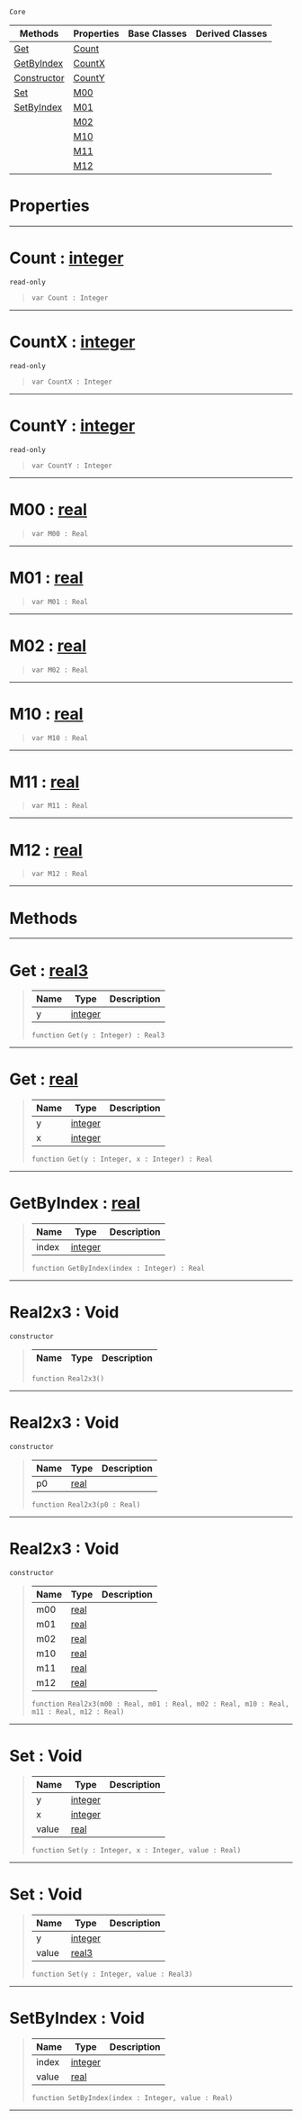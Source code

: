  `Core`

|Methods|Properties|Base Classes|Derived Classes|
|---|---|---|---|
|[ Get](https://github.com/zeroengineteam/ZeroDocs/blob/master/code_reference/zilch_base_types/real2x3.markdown#get-zero-engine-document)|[ Count](https://github.com/zeroengineteam/ZeroDocs/blob/master/code_reference/zilch_base_types/real2x3.markdown#count-zero-engine-docume)| | |
|[ GetByIndex](https://github.com/zeroengineteam/ZeroDocs/blob/master/code_reference/zilch_base_types/real2x3.markdown#getbyindex-zero-engine-d)|[ CountX](https://github.com/zeroengineteam/ZeroDocs/blob/master/code_reference/zilch_base_types/real2x3.markdown#countx-zero-engine-docum)| | |
|[ Constructor](https://github.com/zeroengineteam/ZeroDocs/blob/master/code_reference/zilch_base_types/real2x3.markdown#real2x3-void)|[ CountY](https://github.com/zeroengineteam/ZeroDocs/blob/master/code_reference/zilch_base_types/real2x3.markdown#county-zero-engine-docum)| | |
|[ Set](https://github.com/zeroengineteam/ZeroDocs/blob/master/code_reference/zilch_base_types/real2x3.markdown#set-void)|[ M00](https://github.com/zeroengineteam/ZeroDocs/blob/master/code_reference/zilch_base_types/real2x3.markdown#m00-zero-engine-document)| | |
|[ SetByIndex](https://github.com/zeroengineteam/ZeroDocs/blob/master/code_reference/zilch_base_types/real2x3.markdown#setbyindex-void)|[ M01](https://github.com/zeroengineteam/ZeroDocs/blob/master/code_reference/zilch_base_types/real2x3.markdown#m01-zero-engine-document)| | |
| |[ M02](https://github.com/zeroengineteam/ZeroDocs/blob/master/code_reference/zilch_base_types/real2x3.markdown#m02-zero-engine-document)| | |
| |[ M10](https://github.com/zeroengineteam/ZeroDocs/blob/master/code_reference/zilch_base_types/real2x3.markdown#m10-zero-engine-document)| | |
| |[ M11](https://github.com/zeroengineteam/ZeroDocs/blob/master/code_reference/zilch_base_types/real2x3.markdown#m11-zero-engine-document)| | |
| |[ M12](https://github.com/zeroengineteam/ZeroDocs/blob/master/code_reference/zilch_base_types/real2x3.markdown#m12-zero-engine-document)| | |


 #  Properties


---  
 #  Count : [integer](https://github.com/zeroengineteam/ZeroDocs/blob/master/code_reference/zilch_base_types/integer.markdown)

 `read-only`

> 
> ``` lang=cpp, name=Zilch
> var Count : Integer


---  
 #  CountX : [integer](https://github.com/zeroengineteam/ZeroDocs/blob/master/code_reference/zilch_base_types/integer.markdown)

 `read-only`

> 
> ``` lang=cpp, name=Zilch
> var CountX : Integer


---  
 #  CountY : [integer](https://github.com/zeroengineteam/ZeroDocs/blob/master/code_reference/zilch_base_types/integer.markdown)

 `read-only`

> 
> ``` lang=cpp, name=Zilch
> var CountY : Integer


---  
 #  M00 : [real](https://github.com/zeroengineteam/ZeroDocs/blob/master/code_reference/zilch_base_types/real.markdown)

> 
> ``` lang=cpp, name=Zilch
> var M00 : Real


---  
 #  M01 : [real](https://github.com/zeroengineteam/ZeroDocs/blob/master/code_reference/zilch_base_types/real.markdown)

> 
> ``` lang=cpp, name=Zilch
> var M01 : Real


---  
 #  M02 : [real](https://github.com/zeroengineteam/ZeroDocs/blob/master/code_reference/zilch_base_types/real.markdown)

> 
> ``` lang=cpp, name=Zilch
> var M02 : Real


---  
 #  M10 : [real](https://github.com/zeroengineteam/ZeroDocs/blob/master/code_reference/zilch_base_types/real.markdown)

> 
> ``` lang=cpp, name=Zilch
> var M10 : Real


---  
 #  M11 : [real](https://github.com/zeroengineteam/ZeroDocs/blob/master/code_reference/zilch_base_types/real.markdown)

> 
> ``` lang=cpp, name=Zilch
> var M11 : Real


---  
 #  M12 : [real](https://github.com/zeroengineteam/ZeroDocs/blob/master/code_reference/zilch_base_types/real.markdown)

> 
> ``` lang=cpp, name=Zilch
> var M12 : Real


---  
 #  Methods


---  
 #  Get : [real3](https://github.com/zeroengineteam/ZeroDocs/blob/master/code_reference/zilch_base_types/real3.markdown)

> 
> |Name|Type|Description|
> |---|---|---|
> |y|[integer](https://github.com/zeroengineteam/ZeroDocs/blob/master/code_reference/zilch_base_types/integer.markdown)| |
> ``` lang=cpp, name=Zilch
> function Get(y : Integer) : Real3
> ``` 


---  
 #  Get : [real](https://github.com/zeroengineteam/ZeroDocs/blob/master/code_reference/zilch_base_types/real.markdown)

> 
> |Name|Type|Description|
> |---|---|---|
> |y|[integer](https://github.com/zeroengineteam/ZeroDocs/blob/master/code_reference/zilch_base_types/integer.markdown)| |
> |x|[integer](https://github.com/zeroengineteam/ZeroDocs/blob/master/code_reference/zilch_base_types/integer.markdown)| |
> ``` lang=cpp, name=Zilch
> function Get(y : Integer, x : Integer) : Real
> ``` 


---  
 #  GetByIndex : [real](https://github.com/zeroengineteam/ZeroDocs/blob/master/code_reference/zilch_base_types/real.markdown)

> 
> |Name|Type|Description|
> |---|---|---|
> |index|[integer](https://github.com/zeroengineteam/ZeroDocs/blob/master/code_reference/zilch_base_types/integer.markdown)| |
> ``` lang=cpp, name=Zilch
> function GetByIndex(index : Integer) : Real
> ``` 


---  
 #  Real2x3 : Void

 `constructor`

> 
> |Name|Type|Description|
> |---|---|---|
> ``` lang=cpp, name=Zilch
> function Real2x3()
> ``` 


---  
 #  Real2x3 : Void

 `constructor`

> 
> |Name|Type|Description|
> |---|---|---|
> |p0|[real](https://github.com/zeroengineteam/ZeroDocs/blob/master/code_reference/zilch_base_types/real.markdown)| |
> ``` lang=cpp, name=Zilch
> function Real2x3(p0 : Real)
> ``` 


---  
 #  Real2x3 : Void

 `constructor`

> 
> |Name|Type|Description|
> |---|---|---|
> |m00|[real](https://github.com/zeroengineteam/ZeroDocs/blob/master/code_reference/zilch_base_types/real.markdown)| |
> |m01|[real](https://github.com/zeroengineteam/ZeroDocs/blob/master/code_reference/zilch_base_types/real.markdown)| |
> |m02|[real](https://github.com/zeroengineteam/ZeroDocs/blob/master/code_reference/zilch_base_types/real.markdown)| |
> |m10|[real](https://github.com/zeroengineteam/ZeroDocs/blob/master/code_reference/zilch_base_types/real.markdown)| |
> |m11|[real](https://github.com/zeroengineteam/ZeroDocs/blob/master/code_reference/zilch_base_types/real.markdown)| |
> |m12|[real](https://github.com/zeroengineteam/ZeroDocs/blob/master/code_reference/zilch_base_types/real.markdown)| |
> ``` lang=cpp, name=Zilch
> function Real2x3(m00 : Real, m01 : Real, m02 : Real, m10 : Real, m11 : Real, m12 : Real)
> ``` 


---  
 #  Set : Void

> 
> |Name|Type|Description|
> |---|---|---|
> |y|[integer](https://github.com/zeroengineteam/ZeroDocs/blob/master/code_reference/zilch_base_types/integer.markdown)| |
> |x|[integer](https://github.com/zeroengineteam/ZeroDocs/blob/master/code_reference/zilch_base_types/integer.markdown)| |
> |value|[real](https://github.com/zeroengineteam/ZeroDocs/blob/master/code_reference/zilch_base_types/real.markdown)| |
> ``` lang=cpp, name=Zilch
> function Set(y : Integer, x : Integer, value : Real)
> ``` 


---  
 #  Set : Void

> 
> |Name|Type|Description|
> |---|---|---|
> |y|[integer](https://github.com/zeroengineteam/ZeroDocs/blob/master/code_reference/zilch_base_types/integer.markdown)| |
> |value|[real3](https://github.com/zeroengineteam/ZeroDocs/blob/master/code_reference/zilch_base_types/real3.markdown)| |
> ``` lang=cpp, name=Zilch
> function Set(y : Integer, value : Real3)
> ``` 


---  
 #  SetByIndex : Void

> 
> |Name|Type|Description|
> |---|---|---|
> |index|[integer](https://github.com/zeroengineteam/ZeroDocs/blob/master/code_reference/zilch_base_types/integer.markdown)| |
> |value|[real](https://github.com/zeroengineteam/ZeroDocs/blob/master/code_reference/zilch_base_types/real.markdown)| |
> ``` lang=cpp, name=Zilch
> function SetByIndex(index : Integer, value : Real)
> ``` 


---  
 

 